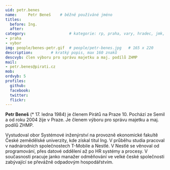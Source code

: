 ```yaml
---
uid: petr.benes
name:     Petr Beneš  	# běžně používáné jméno
titles:
  before: Ing. 
  after:
category:                 	# kategorie: rp, praha, vary, hradec, jmk, senat
- praha
- vybor
img: people/benes-petr.gif  # people/petr-benes.jpg   # 165 x 220
description:      	# kratký popis, max 160 znaků
descvyb: člen výboru pro správu majetku a maj. podílů ZHMP
mail:
- petr.benes@pirati.cz
mob:
ordvyb: 5
profiles:
  github:       
  facebook:    
  twitter: 		  
  flickr:		  
---
```


**Petr Beneš** (* 17. ledna 1984) je členem Pirátů na Praze 10. Pochází ze Semil a od roku 2004 žije v Praze. Je členem výboru pro správu majetku a maj. podílů ZHMP.

Vystudoval obor Systémové inženýrství na provozně ekonomické fakultě České zemědělské univerzity, kde získal titul Ing. V průběhu studia pracoval v nadnárodních společnostech T-Mobile a Nestlé. V Nestlé se věnoval od programování, přes datové oddělení až po HR systémy a procesy. V současnosti pracuje janko manažer odměňování ve velké české společnosti zabývající se převážně odpadovým hospodářstvím.
